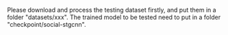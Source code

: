 Please download and process the testing dataset firstly, and put them in a folder "datasets/xxx". The trained model to be tested need to put in a folder "checkpoint/social-stgcnn".

